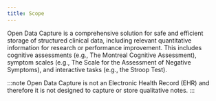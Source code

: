 ```yaml
---
title: Scope
---
```


Open Data Capture is a comprehensive solution for safe and efficient storage of structured clinical data, including relevant quantitative information for research or performance improvement. This includes cognitive assessments (e.g., The Montreal Cognitive Assessment), symptom scales (e.g., The Scale for the Assessment of Negative Symptoms), and interactive tasks (e.g., the Stroop Test).

:::note
Open Data Capture is not an Electronic Health Record (EHR) and therefore it is not designed to capture or store qualitative notes.
:::

